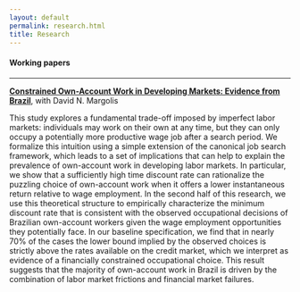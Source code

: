 ```yaml
---
layout: default
permalink: research.html
title: Research
---
```


#### Working papers

<hr>

<b>[Constrained Own-Account Work in Developing Markets: Evidence from Brazil](../docs/wp_oaw_discount_rate.pdf)</b>, with David N. Margolis

This study explores a fundamental trade-off imposed by imperfect labor markets: individuals may work on their own at any time, but they can only occupy a potentially more productive wage job after a search period. We formalize this intuition using a simple extension of the canonical job search framework, which leads to a set of implications that can help to explain the prevalence of own-account work in developing labor markets. In particular, we show that a sufficiently high time discount rate can rationalize the puzzling choice of own-account work when it offers a lower instantaneous return relative to wage employment. In the second half of this research, we use this theoretical structure to empirically characterize the minimum discount rate that is consistent with the observed occupational decisions of Brazilian own-account workers given the wage employment opportunities they potentially face. In our baseline specification, we find that in nearly 70% of the cases the lower bound implied by the observed choices is strictly above the rates available on the credit market, which we interpret as evidence of a financially constrained occupational choice. This result suggests that the majority of own-account work in Brazil is driven by the combination of labor market frictions and financial market failures.

<!---
<br>

#### Computer programs

Stata program for estimation of .... --->
